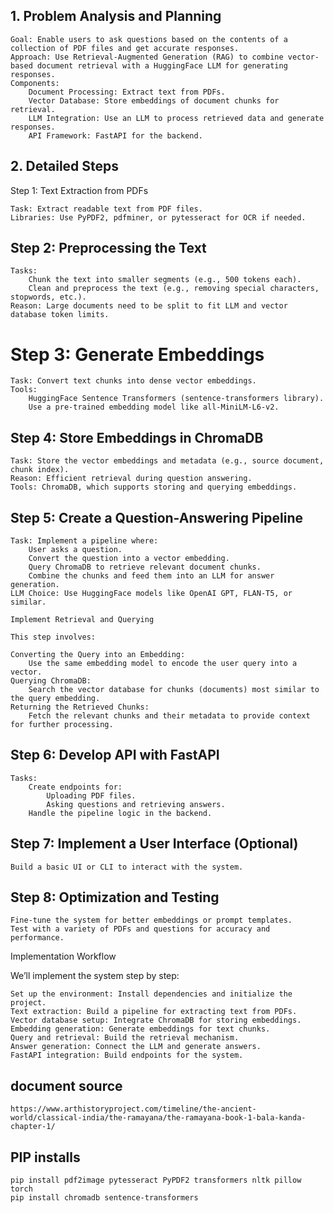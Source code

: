## 1. Problem Analysis and Planning

    Goal: Enable users to ask questions based on the contents of a collection of PDF files and get accurate responses.
    Approach: Use Retrieval-Augmented Generation (RAG) to combine vector-based document retrieval with a HuggingFace LLM for generating responses.
    Components:
        Document Processing: Extract text from PDFs.
        Vector Database: Store embeddings of document chunks for retrieval.
        LLM Integration: Use an LLM to process retrieved data and generate responses.
        API Framework: FastAPI for the backend.

## 2. Detailed Steps
Step 1: Text Extraction from PDFs

    Task: Extract readable text from PDF files.
    Libraries: Use PyPDF2, pdfminer, or pytesseract for OCR if needed.

## Step 2: Preprocessing the Text

    Tasks:
        Chunk the text into smaller segments (e.g., 500 tokens each).
        Clean and preprocess the text (e.g., removing special characters, stopwords, etc.).
    Reason: Large documents need to be split to fit LLM and vector database token limits.

# Step 3: Generate Embeddings

    Task: Convert text chunks into dense vector embeddings.
    Tools:
        HuggingFace Sentence Transformers (sentence-transformers library).
        Use a pre-trained embedding model like all-MiniLM-L6-v2.

## Step 4: Store Embeddings in ChromaDB

    Task: Store the vector embeddings and metadata (e.g., source document, chunk index).
    Reason: Efficient retrieval during question answering.
    Tools: ChromaDB, which supports storing and querying embeddings.

## Step 5: Create a Question-Answering Pipeline

    Task: Implement a pipeline where:
        User asks a question.
        Convert the question into a vector embedding.
        Query ChromaDB to retrieve relevant document chunks.
        Combine the chunks and feed them into an LLM for answer generation.
    LLM Choice: Use HuggingFace models like OpenAI GPT, FLAN-T5, or similar.
    
    Implement Retrieval and Querying
    
    This step involves:
    
    Converting the Query into an Embedding:
        Use the same embedding model to encode the user query into a vector.
    Querying ChromaDB:
        Search the vector database for chunks (documents) most similar to the query embedding.
    Returning the Retrieved Chunks:
        Fetch the relevant chunks and their metadata to provide context for further processing.
## Step 6: Develop API with FastAPI

    Tasks:
        Create endpoints for:
            Uploading PDF files.
            Asking questions and retrieving answers.
        Handle the pipeline logic in the backend.

## Step 7: Implement a User Interface (Optional)

    Build a basic UI or CLI to interact with the system.

## Step 8: Optimization and Testing

    Fine-tune the system for better embeddings or prompt templates.
    Test with a variety of PDFs and questions for accuracy and performance.

Implementation Workflow

We’ll implement the system step by step:

    Set up the environment: Install dependencies and initialize the project.
    Text extraction: Build a pipeline for extracting text from PDFs.
    Vector database setup: Integrate ChromaDB for storing embeddings.
    Embedding generation: Generate embeddings for text chunks.
    Query and retrieval: Build the retrieval mechanism.
    Answer generation: Connect the LLM and generate answers.
    FastAPI integration: Build endpoints for the system.

## document source
    https://www.arthistoryproject.com/timeline/the-ancient-world/classical-india/the-ramayana/the-ramayana-book-1-bala-kanda-chapter-1/
## PIP installs

    pip install pdf2image pytesseract PyPDF2 transformers nltk pillow torch
    pip install chromadb sentence-transformers
